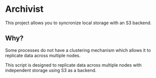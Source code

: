 # Archivist

This project allows you to syncronize local storage with an S3 backend.

## Why?

Some processes do not have a clustering mechanism which allows it to replicate data across multiple nodes.

This script is designed to replicate data across multiple nodes with independent storage using S3 as a backend.
